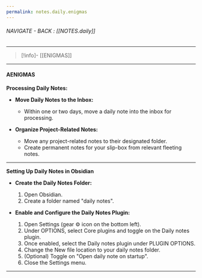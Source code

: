 ```yaml
---
permalink: notes.daily.enigmas
---
```


###### NAVIGATE - BACK :  [[NOTES.daily]]
---
>[!info]- [[ENIGMAS]]
----
#### AENIGMAS





**Processing Daily Notes:**

- **Move Daily Notes to the Inbox:**
    
    - Within one or two days, move a daily note into the inbox for processing.
- **Organize Project-Related Notes:**
    
    - Move any project-related notes to their designated folder.
    - Create permanent notes for your slip-box from relevant fleeting notes.

----

**Setting Up Daily Notes in Obsidian**

- **Create the Daily Notes Folder:**
    
    1. Open Obsidian.
    2. Create a folder named "daily notes".
- **Enable and Configure the Daily Notes Plugin:**
    
    1. Open Settings (gear ⚙️ icon on the bottom left).
    2. Under OPTIONS, select Core plugins and toggle on the Daily notes plugin.
    3. Once enabled, select the Daily notes plugin under PLUGIN OPTIONS.
    4. Change the New file location to your daily notes folder.
    5. (Optional) Toggle on "Open daily note on startup".
    6. Close the Settings menu.




-----

